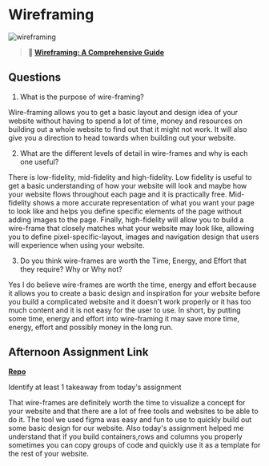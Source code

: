 # Wireframing

![wireframing](https://bcw.blob.core.windows.net/public/img/courses/2293087935019893)

> **📖 [Wireframing: A Comprehensive Guide](https://codeworksacademy.com/fs-student-guide/resources/wk1/06-Wireframing)**

## Questions

1. What is the purpose of wire-framing?

Wire-framing allows you to get a basic layout and design idea of your website without having to spend a lot of time, money and resources on building out a whole website to find out that it might not work. It will also give you a direction to head towards when building out your website.

2. What are the different levels of detail in wire-frames and why is each one useful?

There is low-fidelity, mid-fidelity and high-fidelity. Low fidelity is useful to get a basic understanding of how your website will look and maybe how your website flows throughout each page and it is practically free. Mid-fidelity shows a more accurate representation of what you want your page to look like and helps you define specific elements of the page without adding images to the page. Finally, high-fidelity will allow you to build a wire-frame that closely matches what your website may look like, allowing you to define pixel-specific-layout, images and navigation design that users will experience when using your website.

3. Do you think wire-frames are worth the Time, Energy, and Effort that they require? Why or Why not?

Yes I do believe wire-frames are worth the time, energy and effort because it allows you to create a basic design and inspiration for your website before you build a complicated website and it doesn't work properly or it has too much content and it is not easy for the user to use. In short, by putting some time, energy and effort into wire-framing it may save more time, energy, effort and possibly money in the long run.

## Afternoon Assignment Link

**[Repo](https://tylerrice27.github.io/raccoon-blog/)**

Identify at least 1 takeaway from today's assignment

That wire-frames are definitely worth the time to visualize a concept for your website and that there are a lot of free tools and websites to be able to do it. The tool we used figma was easy and fun to use to quickly build out some basic design for our website. Also today's assignment helped me understand that if you build containers,rows and columns you properly sometimes you can copy groups of code and quickly use it as a template for the rest of your website.